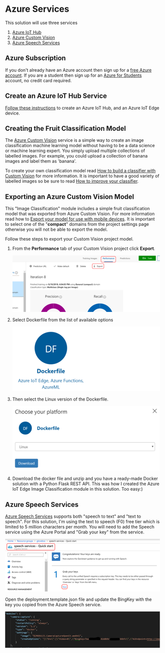 # Azure Services

This solution will use three services

1. [Azure IoT Hub](https://docs.microsoft.com/en-us/azure/iot-hub/)
1. [Azure Custom Vision](https://docs.microsoft.com/en-us/azure/cognitive-services/custom-vision-service/)
2. [Azure Speech Services](https://docs.microsoft.com/en-us/azure/cognitive-services/speech-service/)

## Azure Subscription

If you don't already have an Azure account then sign up for a [free Azure account](https://azure.microsoft.com/en-au/free/?WT.mc_id=devto-blog-dglover). If you are a student then sign up for an [Azure for Students](https://azure.microsoft.com/en-au/free/students/?WT.mc_id=devto-blog-dglover) account, no credit card required.

## Create an Azure IoT Hub Service

[Follow these instructions](https://docs.microsoft.com/en-us/azure/iot-edge/how-to-register-device-portal/?WT.mc_id=devto-blog-dglover) to create an Azure IoT Hub, and an Azure IoT Edge device.

## Creating the Fruit Classification Model

The [Azure Custom Vision](https://docs.microsoft.com/en-us/azure/cognitive-services/custom-vision-service/) service is a simple way to create an image classification machine learning model without having to be a data science or machine learning expert. You simply upload multiple collections of labelled images. For example, you could upload a collection of banana images and label them as 'banana'.

To create your own classification model read [How to build a classifier with Custom Vision](https://docs.microsoft.com/en-us/azure/cognitive-services/custom-vision-service/getting-started-build-a-classifier/?WT.mc_id=devto-blog-dglover) for more information. It is important to have a good variety of labelled images so be sure to read [How to improve your classifier](https://docs.microsoft.com/en-us/azure/cognitive-services/custom-vision-service/getting-started-improving-your-classifier/?WT.mc_id=devto-blog-dglover).

## Exporting an Azure Custom Vision Model

This "Image Classification" module includes a simple fruit classification model that was exported from Azure Custom Vision. For more information read how to [Export your model for use with mobile devices](https://docs.microsoft.com/en-us/azure/cognitive-services/custom-vision-service/export-your-model/?WT.mc_id=devto-blog-dglover). It is important to select one of the "**compact**" domains from the project settings page otherwise you will not be able to export the model.

Follow these steps to export your Custom Vision project model.

1. From the **Performance** tab of your Custom Vision project click **Export**.

    ![export model](../resources/exportmodel.png)

2. Select Dockerfile from the list of available options

    ![export-as-docker.png](../resources/export-as-docker.png)

3. Then select the Linux version of the Dockerfile.

   ![choose docker](../resources/export-choose-your-platform.png)

4. Download the docker file and unzip and you have a ready-made Docker solution with a Python Flask REST API. This was how I created the Azure IoT Edge Image Classification module in this solution. Too easy:)

## Azure Speech Services

[Azure Speech Services](https://docs.microsoft.com/en-us/azure/cognitive-services/speech-service/) supports both "speech to text" and "text to speech". For this solution, I'm using the text to speech (F0) free tier which is limited to 5 million characters per month. You will need to add the Speech service using the Azure Portal and "Grab your key" from the service.

![azure speech service](../resources/speech-service.png)

Open the deployment.template.json file and update the BingKey with the key you copied from the Azure Speech service.

![speech key](../resources/speech-key.png)